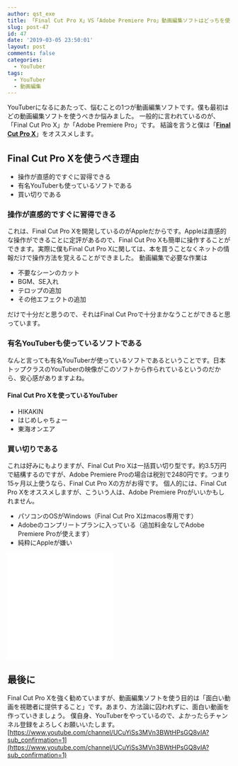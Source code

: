 ```yaml
---
author: qst_exe
title: 「Final Cut Pro X」VS「Adobe Premiere Pro」動画編集ソフトはどっちを使うべき？
slug: post-47
id: 47
date: '2019-03-05 23:50:01'
layout: post
comments: false
categories:
  - YouTuber
tags:
  - YouTuber
  - 動画編集
---
```


YouTuberになるにあたって、悩むことの1つが動画編集ソフトです。僕も最初はどの動画編集ソフトを使うべきか悩みました。 一般的に言われているのが、「Final Cut Pro X」か「Adobe Premiere Pro」です。 結論を言うと僕は「[**Final Cut Pro X**](https://www.apple.com/jp/final-cut-pro/)」をオススメします。

## Final Cut Pro Xを使うべき理由

*   操作が直感的ですぐに習得できる
*   有名YouTuberも使っているソフトである
*   買い切りである

### 操作が直感的ですぐに習得できる

これは、Final Cut Pro Xを開発しているのがAppleだからです。Appleは直感的な操作ができることに定評があるので、Final Cut Pro Xも簡単に操作することができます。実際に僕もFinal Cut Pro Xに関しては、本を買うことなくネットの情報だけで操作方法を覚えることができました。 動画編集で必要な作業は

*   不要なシーンのカット
*   BGM、SE入れ
*   テロップの追加
*   その他エフェクトの追加

だけで十分だと思うので、それはFinal Cut Proで十分まかなうことができると思っています。

### 有名YouTuberも使っているソフトである

なんと言っても有名YouTuberが使っているソフトであるということです。日本トップクラスのYouTuberの映像がこのソフトから作られているというのだから、安心感がありますよね。

#### Final Cut Pro Xを使っているYouTuber

*   HIKAKIN
*   はじめしゃちょー
*   東海オンエア

### 買い切りである

これは好みにもよりますが、Final Cut Pro Xは一括買い切り型です。約3.5万円で結構するのですが、Adobe Premiere Proの場合は税別で2480円です。つまり15ヶ月以上使うなら、Final Cut Pro Xの方がお得です。 個人的には、Final Cut Pro Xをオススメしますが、こういう人は、Adobe Premiere Proがいいかもしれません。

*   パソコンのOSがWindows（Final Cut Pro Xはmacos専用です）
*   Adobeのコンプリートプランに入っている（追加料金なしでAdobe Premiere Proが使えます）
*   純粋にAppleが嫌い

<div><iframe style="width:120px;height:240px;" marginwidth="0" marginheight="0" scrolling="no" frameborder="0" src="//rcm-fe.amazon-adsystem.com/e/cm?lt1=_blank&amp;bc1=000000&amp;IS2=1&amp;bg1=FFFFFF&amp;fc1=000000&amp;lc1=0000FF&amp;t=ntask19-22&amp;language=ja_JP&amp;o=9&amp;p=8&amp;l=as4&amp;m=amazon&amp;f=ifr&amp;ref=as_ss_li_til&amp;asins=B07FNQJ22H&amp;linkId=4d768f9d81211435b740c9ee6acaa056"></iframe><iframe style="width:120px;height:240px;" marginwidth="0" marginheight="0" scrolling="no" frameborder="0" src="//rcm-fe.amazon-adsystem.com/e/cm?lt1=_blank&amp;bc1=000000&amp;IS2=1&amp;bg1=FFFFFF&amp;fc1=000000&amp;lc1=0000FF&amp;t=ntask19-22&amp;language=ja_JP&amp;o=9&amp;p=8&amp;l=as4&amp;m=amazon&amp;f=ifr&amp;ref=as_ss_li_til&amp;asins=4800712009&amp;linkId=dac44f8ace8dad5bb0d4606330672ad1"></iframe></div>

## 最後に

Final Cut Pro Xを強く勧めていますが、動画編集ソフトを使う目的は「面白い動画を視聴者に提供すること」です。あまり、方法論に囚われずに、面白い動画を作っていきましょう。 僕自身、YouTuberをやっているので、よかったらチャンネル登録をよろしくお願いいたします。 [https://www.youtube.com/channel/UCuYiSs3MVn3BWtHPsGQ8vIA?sub_confirmation=1](https://www.youtube.com/channel/UCuYiSs3MVn3BWtHPsGQ8vIA?sub_confirmation=1)